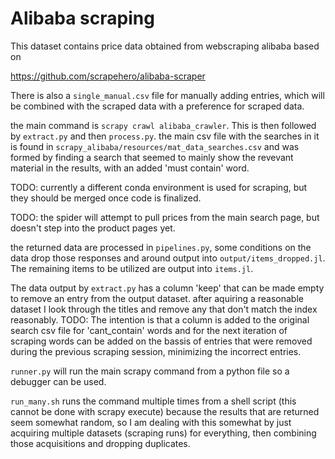 # Alibaba scraping

This dataset contains price data obtained from webscraping alibaba based on 

https://github.com/scrapehero/alibaba-scraper

There is also a `single_manual.csv` file for manually adding entries, which will be combined with the scraped data with a preference for scraped data. 

the main command is `scrapy crawl alibaba_crawler`. This is then followed by `extract.py` and then `process.py`. the main csv file with the searches in it is found in `scrapy_alibaba/resources/mat_data_searches.csv` and was formed by finding a search that seemed to mainly show the revevant material in the results, with an added 'must contain' word. 

TODO: currently a different conda environment is used for scraping, but they should be merged once code is finalized. 

TODO: the spider will attempt to pull prices from the main search page, but doesn't step into the product pages yet. 

the returned data are processed in `pipelines.py`, some conditions on the data drop those responses and around output into `output/items_dropped.jl`. The remaining items to be utilized are output into `items.jl`. 

The data output by `extract.py` has a column 'keep' that can be made empty to remove an entry from the output dataset. after aquiring a reasonable dataset I look through the titles and remove any that don't match the index reasonably. 
TODO: The intention is that a column is added to the original search csv file for 'cant_contain' words and for the next iteration of scraping words can be added on the bassis of entries that were removed during the previous scraping session, minimizing the incorrect entries. 

`runner.py` will run the main scrapy command from a python file so a debugger can be used. 

`run_many.sh` runs the command multiple times from a shell script (this cannot be done with scrapy execute) because the results that are returned seem somewhat random, so I am dealing with this somewhat by just acquiring multiple datasets (scraping runs) for everything, then combining those acquisitions and dropping duplicates. 

